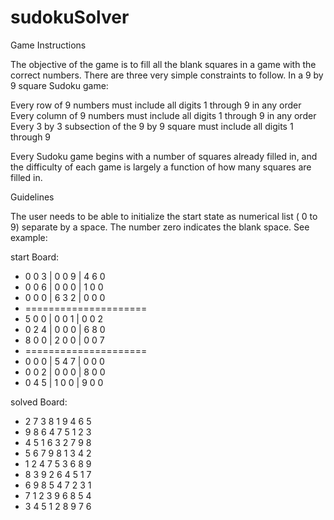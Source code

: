 # sudokuSolver
Game Instructions

The objective of the game is to fill all the blank squares in a game with the correct numbers. There are three very simple constraints to follow. In a 9 by 9 square Sudoku game:

Every row of 9 numbers must include all digits 1 through 9 in any order
Every column of 9 numbers must include all digits 1 through 9 in any order
Every 3 by 3 subsection of  the 9 by 9 square must include all digits 1 through 9

Every Sudoku game begins with a number of squares already filled in, and the difficulty of each game is largely a function of how many squares are filled in. 

  
Guidelines

The user needs to be able to initialize the start state as numerical list ( 0 to 9) separate by a space. The number zero indicates the blank space. See example: 

start Board: 

- 0 0 3 | 0 0 9 | 4 6 0
- 0 0 6 | 0 0 0 | 1 0 0
- 0 0 0 | 6 3 2 | 0 0 0
- =====================
- 5 0 0 | 0 0 1 | 0 0 2
- 0 2 4 | 0 0 0 | 6 8 0
- 8 0 0 | 2 0 0 | 0 0 7
- =====================
- 0 0 0 | 5 4 7 | 0 0 0
- 0 0 2 | 0 0 0 | 8 0 0
- 0 4 5 | 1 0 0 | 9 0 0 

solved Board:

- 2 7 3 8 1 9 4 6 5
- 9 8 6 4 7 5 1 2 3
- 4 5 1 6 3 2 7 9 8
- 5 6 7 9 8 1 3 4 2
- 1 2 4 7 5 3 6 8 9
- 8 3 9 2 6 4 5 1 7
- 6 9 8 5 4 7 2 3 1
- 7 1 2 3 9 6 8 5 4
- 3 4 5 1 2 8 9 7 6

